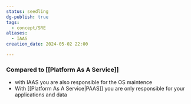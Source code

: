 ```yaml
---
status: seedling
dg-publish: true
tags:
  - concept/SRE
aliases:
  - IAAS
creation_date: 2024-05-02 22:00

---
```


### Compared to [[Platform As A Service]] 

* with IAAS you are also responsible for the OS maintence
* With [[Platform As A Service|PAAS]] you are only responsible for your applications and data
